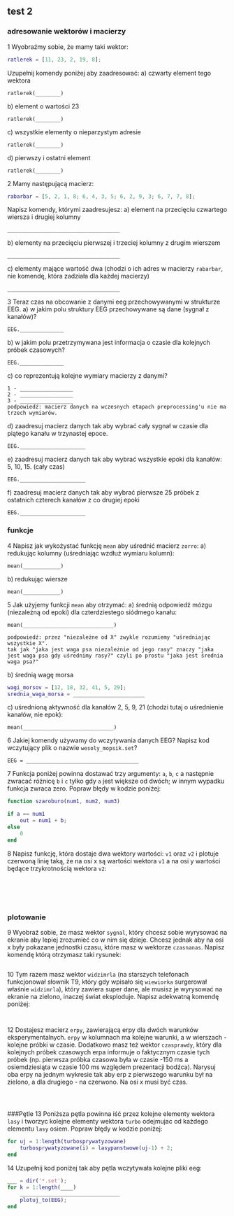 test 2
------

### adresowanie wektorów i macierzy
1 Wyobraźmy sobie, że mamy taki wektor:
```matlab
ratlerek = [11, 23, 2, 19, 8];
```
Uzupełnij komendy poniżej aby zaadresować:
a) czwarty element tego wektora
```
ratlerek(________)
```
b) element o wartości 23
```
ratlerek(________)
```
c) wszystkie elementy o nieparzystym adresie
```
ratlerek(________)
```
d) pierwszy i ostatni element
```
ratlerek(________)
```

2 Mamy następującą macierz:
```matlab
rabarbar = [5, 2, 1, 8; 6, 4, 3, 5; 6, 2, 9, 3; 6, 7, 7, 8];
```
Napisz komendy, którymi zaadresujesz:
a) element na przecięciu czwartego wiersza i drugiej kolumny
```
____________________________________
```
b) elementy na przecięciu pierwszej i trzeciej kolumny z drugim wierszem
```
____________________________________
```
c) elementy mające wartość dwa (chodzi o ich adres w macierzy `rabarbar`, nie komendę, która zadziała dla każdej macierzy)
```
____________________________________
```

3 Teraz czas na obcowanie z danymi eeg przechowywanymi w strukturze EEG.
a) w jakim polu struktury EEG przechowywane są dane (sygnał z kanałów)?
```
EEG.______________
```
b) w jakim polu przetrzymywana jest informacja o czasie dla kolejnych próbek czasowych?
```
EEG.______________
```
c) co reprezentują kolejne wymiary macierzy z danymi?
```
1 - _________________
2 - _________________
3 - _________________
podpowiedź: macierz danych na wczesnych etapach preprocessing'u nie ma trzech wymiarów.
```
d) zaadresuj macierz danych tak aby wybrać cały sygnał w czasie dla piątego kanału w trzynastej epoce.
```
EEG._____________________
```
e) zaadresuj macierz danych tak aby wybrać wszystkie epoki dla kanałów: 5, 10, 15. (cały czas)
```
EEG._____________________
```
f) zaadresuj macierz danych tak aby wybrać pierwsze 25 próbek z ostatnich czterech kanałów z co drugiej epoki
```
EEG._____________________
```

### funkcje
4 Napisz jak wykożystać funkcję `mean` aby uśrednić macierz `zorro`:
a) redukując kolumny (uśredniając wzdłuż wymiaru kolumn):
```
mean(____________)
```
b) redukując wiersze
```
mean(____________)
```

5 Jak użyjemy funkcji `mean` aby otrzymać:
a) średnią odpowiedź mózgu (niezależną od epoki) dla czterdziestego siódmego kanału:
```
mean(_____________________________)

podpowiedź: przez "niezależne od X" zwykle rozumiemy "uśredniając wszystkie X".
tak jak "jaka jest waga psa niezależnie od jego rasy" znaczy "jaka jest waga psa gdy uśrednimy rasy?" czyli po prostu "jaka jest średnia waga psa?"
```
b) średnią wagę morsa
```matlab
wagi_morsov = [12, 18, 32, 41, 5, 29];
srednia_waga_morsa = _______________________
```
c) uśrednioną aktywność dla kanałów 2, 5, 9, 21 (chodzi tutaj o uśrednienie kanałów, nie epok):
```
mean(_____________________________)
```

6 Jakiej komendy używamy do wczytywania danych EEG? Napisz kod wczytujący plik o nazwie `wesoly_mopsik.set`?
```
EEG = ____________________________________
```

7 Funkcja poniżej powinna dostawać trzy argumenty: `a`, `b`, `c` a następnie zwracać różnicę `b` i `c` tylko gdy `a` jest większe od dwóch; w innym wypadku funkcja zwraca zero. Popraw błędy w kodzie poniżej:
```matlab
function szaroburo(num1, num2, num3)

if a == num1
    out = num1 + b;
else
    0
end
```

8 Napisz funkcję, która dostaje dwa wektory wartości: `v1` oraz `v2` i plotuje czerwoną linię taką, że na osi x są wartości wektora `v1` a na osi y wartości będące trzykrotnością wektora `v2`:
```





```

### plotowanie
9 Wyobraź sobie, że masz wektor `sygnal`, który chcesz sobie wyrysować na ekranie aby lepiej zrozumieć co w nim się dzieje. Chcesz jednak aby na osi x były pokazane jednostki czasu, które masz w wektorze `czasnanas`. Napisz komendę którą otrzymasz taki rysunek:
```

```

10 Tym razem masz wektor `widzimrla` (na starszych telefonach funkcjonował słownik T9, który gdy wpisało się `wiewiorka` surgerował właśnie `widzimrla`), który zawiera super dane, ale musisz je wyrysować na ekranie na zielono, inaczej świat eksploduje. Napisz adekwatną komendę poniżej:
```


```

12 Dostajesz macierz `erpy`, zawierającą erpy dla dwóch warunków eksperymentalnych. `erpy` w kolumnach ma kolejne warunki, a w wierszach - kolejne próbki w czasie. Dodatkowo masz też wektor `czasprawdy`, który dla kolejnych próbek czasowych erpa informuje o faktycznym czasie tych próbek (np. pierwsza próbka czasowa była w czasie -150 ms a osiemdziesiąta w czasie 100 ms względem prezentacji bodźca).
Narysuj oba erpy na jednym wykresie tak aby erp z pierwszego warunku był na zielono, a dla drugiego - na czerwono. Na osi *x* musi być czas.
```



```

###Pętle
13 Poniższa pętla powinna iść przez kolejne elementy wektora `lasy` i tworzyc kolejne elementy wektora `turbo` odejmujac od każdego elementu `lasy` osiem. Popraw błędy w kodzie poniżej:
```matlab
for uj = 1:length(turbosprywatyzowane)
	turbosprywatyzowane(i) = lasypanstwowe(uj-1) + 2;
end 
```

14 Uzupełnij kod poniżej tak aby pętla wczytywała kolejne pliki eeg:
```matlab
___ = dir('*.set');
for k = 1:length(____)
	________________________________
	plotuj_to(EEG);
end
```
